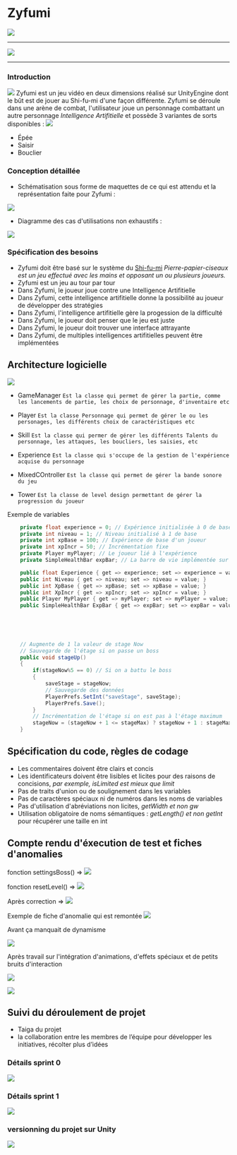 # Zyfumi

![](https://raw.githubusercontent.com/RaimonDylan/zifumii/master/photos/AnimatedGif.gif)


----


![](https://raw.githubusercontent.com/RaimonDylan/zifumii/master/photos/SHIFU1.jpg)



--- 




### Introduction
![](https://raw.githubusercontent.com/RaimonDylan/zifumii/master/photos/SHIFU3.jpg)
Zyfumi est un jeu vidéo en deux dimensions réalisé sur UnityEngine dont le bût est de jouer au Shi-fu-mi d'une façon différente.
Zyfumi se déroule dans une arène de combat, l'utilisateur joue un personnage combattant un autre personnage *Intelligence Artifitielle* et possède 3 variantes de sorts disponibles : 
![](https://raw.githubusercontent.com/RaimonDylan/zifumii/master/photos/SHIFU2.jpg)
* Épée
* Saisir
* Bouclier

### Conception détaillée
* Schématisation sous forme de maquettes de ce qui est attendu et la représentation faite pour Zyfumi :

![](https://raw.githubusercontent.com/RaimonDylan/zifumii/master/photos/conception.jpeg)


* Diagramme des cas d'utilisations non exhaustifs : 

![](https://raw.githubusercontent.com/RaimonDylan/zifumii/master/photos/use.png)

### Spécification des besoins
* Zyfumi doit être basé sur le système du [Shi-fu-mi](https://www.google.com) *Pierre-papier-ciseaux est un jeu effectué avec les mains et opposant un ou plusieurs joueurs.*
* Zyfumi est un jeu au tour par tour
* Dans Zyfumi, le joueur joue contre une Intelligence Artifitielle
* Dans Zyfumi, cette intelligence artifitielle donne la possibilité au joueur de développer des stratégies
* Dans Zyfumi, l'intelligence artifitielle gère la progession de la difficulté
* Dans Zyfumi, le joueur doit penser que le jeu est juste 
* Dans Zyfumi, le joueur doit trouver une interface attrayante
* Dans Zyfumi, de multiples intelligences artifitielles peuvent être implémentées

## Architecture logicielle 

![](https://raw.githubusercontent.com/RaimonDylan/zifumii/master/photos/Diagramme%20de%20classe.PNG)

* GameManager 
```Est la classe qui permet de gérer la partie, comme les lancements de partie, les choix de personnage, d'inventaire etc```
* Player
```Est la classe Personnage qui permet de gérer le ou les personages, les différents choix de caractéristiques etc```
* Skill
```Est la classe qui permer de gérer les différents Talents du personnage, les attaques, les boucliers, les saisies, etc ```
* Experience
```Est la classe qui s'occupe de la gestion de l'expérience acquise du personnage```

* MixedCOntroller
```Est la classe qui permet de gérer la bande sonore du jeu```

* Tower
```Est la classe de level design permettant de gérer la progression du joueur```




Exemple de variables 
```c#
    private float experience = 0; // Expérience initialisée à 0 de base
    private int niveau = 1; // Niveau initialisé à 1 de base
    private int xpBase = 100; // Expérience de base d'un joueur
    private int xpIncr = 50; // Incrémentation fixe
    private Player myPlayer; // Le joueur lié à l'expérience 
    private SimpleHealthBar expBar; // La barre de vie implémentée sur la scène

    public float Experience { get => experience; set => experience = value; }
    public int Niveau { get => niveau; set => niveau = value; }
    public int XpBase { get => xpBase; set => xpBase = value; }
    public int XpIncr { get => xpIncr; set => xpIncr = value; }
    public Player MyPlayer { get => myPlayer; set => myPlayer = value; }
    public SimpleHealthBar ExpBar { get => expBar; set => expBar = value; }
    
    
    

```

```c#

    // Augmente de 1 la valeur de stage Now
    // Sauvegarde de l'étage si on passe un boss
    public void stageUp()
    {
        if(stageNow%5 == 0) // Si on a battu le boss
        {
            saveStage = stageNow;
            // Sauvegarde des données 
            PlayerPrefs.SetInt("saveStage", saveStage);
            PlayerPrefs.Save();
        }
        // Incrémentation de l'étage si on est pas à l'étage maximum
        stageNow = (stageNow + 1 <= stageMax) ? stageNow + 1 : stageMax;
    }
```

## Spécification du code, règles de codage
* Les commentaires doivent être clairs et concis
* Les identificateurs doivent être lisibles et licites pour des raisons de concisions, *par exemple, isLimited est mieux que limit* 
* Pas de traits d'union ou de soulignement dans les variables
* Pas de caractères spéciaux ni de numéros dans les noms de variables 
* Pas d'utilisation d'abréviations non licites, *getWidth et non gw* 
* Utilisation obligatoire de noms sémantiques : *getLength() et non getInt* pour récupérer une taille en int

## Compte rendu d'éxecution de test et fiches d'anomalies

fonction settingsBoss() => 
![](https://raw.githubusercontent.com/RaimonDylan/zifumii/master/photos/SUCCESS.gif)

fonction resetLevel() => 
![](https://raw.githubusercontent.com/RaimonDylan/zifumii/master/photos/ERR.gif)


Après correction => 
![](https://raw.githubusercontent.com/RaimonDylan/zifumii/master/photos/SUCCESS.gif)




Exemple de fiche d'anomalie qui est remontée 
![](https://raw.githubusercontent.com/RaimonDylan/zifumii/master/photos/ANO.PNG)

Avant ça manquait de dynamisme

![](https://raw.githubusercontent.com/RaimonDylan/zifumii/master/photos/SHIFU2.jpg)

Après travail sur l'intégration d'animations, d'effets spéciaux et de petits bruits d'interaction

![](https://raw.githubusercontent.com/RaimonDylan/zifumii/master/photos/SHIFU2.jpg)

![](https://raw.githubusercontent.com/RaimonDylan/zifumii/master/photos/SUCCESS.gif)


## Suivi du déroulement de projet
* Taiga du projet 
* la collaboration entre les membres de l’équipe pour développer les initiatives, récolter plus d’idées
### Détails sprint 0
![](https://raw.githubusercontent.com/RaimonDylan/zifumii/master/photos/Sprint0.PNG)
### Détails sprint 1
![](https://raw.githubusercontent.com/RaimonDylan/zifumii/master/photos/Sprint1.PNG)
### versionning du projet sur Unity
![](https://raw.githubusercontent.com/RaimonDylan/zifumii/master/photos/collab.PNG)

